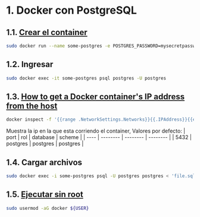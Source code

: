 # 1. Docker con PostgreSQL

## 1.1. [Crear el container](https://hub.docker.com/_/postgres)

```sh
sudo docker run --name some-postgres -e POSTGRES_PASSWORD=mysecretpassword -d postgres -p 5432:5432
```

## 1.2. Ingresar

```sh
sudo docker exec -it some-postgres psql postgres -U postgres
```

## 1.3. [How to get a Docker container's IP address from the host](https://stackoverflow.com/questions/17157721/how-to-get-a-docker-containers-ip-address-from-the-host)

```sh
docker inspect -f '{{range .NetworkSettings.Networks}}{{.IPAddress}}{{end}}' container_name_or_id
```

Muestra la ip en la que esta corriendo el container, 
Valores por defecto:
| port | rol      | database | scheme   |
| ---- | -------- | -------- | -------- |
| 5432 | postgres | postgres | postgres |

## 1.4. Cargar archivos

```sh
sudo docker exec -i some-postgres psql -U postgres postgres < 'file.sql'
```

## 1.5. [Ejecutar sin root](https://www.digitalocean.com/community/questions/how-to-fix-docker-got-permission-denied-while-trying-to-connect-to-the-docker-daemon-socket)

```sh
sudo usermod -aG docker ${USER}
```

<!--stackedit_data:
eyJoaXN0b3J5IjpbMzg0MjA1OTI3LC0xMDIyMjU0NjEwLC01OT
MzNjQ1MDddfQ==
-->
